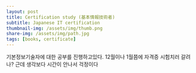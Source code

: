 ```yaml
---
layout: post
title: Certification study (基本情報技術者)
subtitle: Japanese IT certification
thumbnail-img: /assets/img/thumb.png
share-img: /assets/img/path.jpg
tags: [books, certificate]
---
```


기본정보기술자에 대한 공부를 진행하고있다. 12월이나 1월쯤에 자격증 시험치러 갈려나? 근데 생각보다 시간이 안나서 걱정이다

